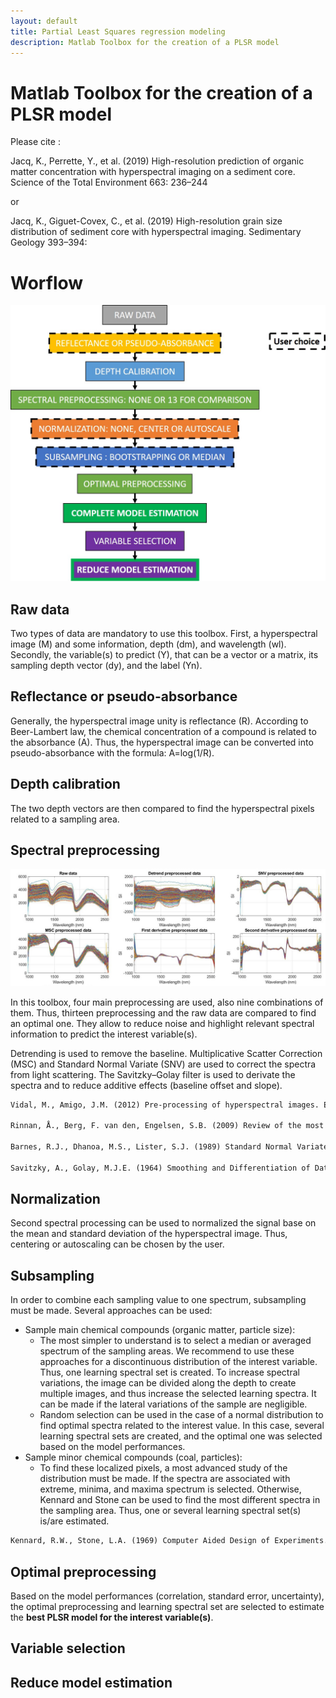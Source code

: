 ```yaml
---
layout: default
title: Partial Least Squares regression modeling
description: Matlab Toolbox for the creation of a PLSR model
---
```


# Matlab Toolbox for the creation of a PLSR model

Please cite :

Jacq, K., Perrette, Y., et al. (2019) High-resolution prediction of organic matter concentration with hyperspectral imaging on a sediment core. Science of the Total Environment 663: 236–244

or

Jacq, K., Giguet-Covex, C., et al. (2019) High-resolution grain size distribution of sediment core with hyperspectral imaging. Sedimentary Geology 393–394:

# Worflow

<img src="CreateModel.jpg" width="600"/>

## Raw data

Two types of data are mandatory to use this toolbox. First, a hyperspectral image (M) and some information, depth (dm), and wavelength (wl). Secondly, the variable(s) to predict (Y), that can be a vector or a matrix, its sampling depth vector (dy), and the label (Yn).

## Reflectance or pseudo-absorbance
Generally, the hyperspectral image unity is reflectance (R). According to Beer-Lambert law, the chemical concentration of a compound is related to the absorbance (A). Thus, the hyperspectral image can be converted into pseudo-absorbance with the formula: A=log(1/R).

## Depth calibration
The two depth vectors are then compared to find the hyperspectral pixels related to a sampling area.

## Spectral preprocessing
![](Preprocessing.jpg)

In this toolbox, four main preprocessing are used, also nine combinations of them. Thus, thirteen preprocessing and the raw data are compared to find an optimal one. They allow to reduce noise and highlight relevant spectral information to predict the interest variable(s).

Detrending is used to remove the baseline. Multiplicative Scatter Correction (MSC) and Standard Normal Variate (SNV) are used to correct the spectra from light scattering. The Savitzky–Golay filter is used to derivate the spectra and to reduce additive effects (baseline offset and slope).

```markdown
Vidal, M., Amigo, J.M. (2012) Pre-processing of hyperspectral images. Essential steps before image analysis. Chemometrics and Intelligent Laboratory Systems 117: 138–148

Rinnan, Å., Berg, F. van den, Engelsen, S.B. (2009) Review of the most common preprocessing techniques for near-infrared spectra. TrAC Trends in Analytical Chemistry 28: 1201–1222

Barnes, R.J., Dhanoa, M.S., Lister, S.J. (1989) Standard Normal Variate Transformation and De-Trending of Near-Infrared Diffuse Reflectance Spectra. Applied Spectroscopy 43: 772–777

Savitzky, A., Golay, M.J.E. (1964) Smoothing and Differentiation of Data by Simplified Least Squares Procedures. Analytical Chemistry 36: 1627–1639
```

## Normalization
Second spectral processing can be used to normalized the signal base on the mean and standard deviation of the hyperspectral image. Thus, centering or autoscaling can be chosen by the user.

## Subsampling
In order to combine each sampling value to one spectrum, subsampling must be made. Several approaches can be used:
*  Sample main chemical compounds (organic matter, particle size):
	* The most simpler to understand is to select a median or averaged spectrum of the sampling areas. We recommend to use these approaches for a discontinuous distribution of the interest variable. Thus, one learning spectral set is created. 
To increase spectral variations, the image can be divided along the depth to create multiple images, and thus increase the selected learning spectra. It can be made if the lateral variations of the sample are negligible.
	* Random selection can be used in the case of a normal distribution to find optimal spectra related to the interest value. In this case, several learning spectral sets are created, and the optimal one was selected based on the model performances.
*  Sample minor chemical compounds (coal, particles):
	* To find these localized pixels, a most advanced study of the distribution must be made. If the spectra are associated with extreme, minima, and maxima spectrum is selected. Otherwise, Kennard and Stone can be used to find the most different spectra in the sampling area. Thus, one or several learning spectral set(s) is/are estimated.

```markdown
Kennard, R.W., Stone, L.A. (1969) Computer Aided Design of Experiments. Technometrics 11: 137–148
```

## Optimal preprocessing
Based on the model performances (correlation, standard error, uncertainty), the optimal preprocessing and learning spectral set are selected to estimate the **best PLSR model for the interest variable(s)**.

## Variable selection

## Reduce model estimation
